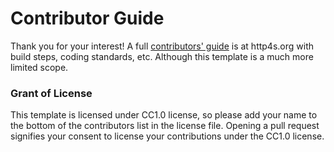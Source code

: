 # Contributor Guide

Thank you for your interest!  A full [contributors' guide] is at
http4s.org with build steps, coding standards, etc. Although this template
is a much more limited scope. 

### Grant of License
This template is licensed under CC1.0 license, so please add your name to the bottom of the contributors list in the license file. Opening a pull request signifies your consent to license your contributions under the CC1.0 license.


[contributors' guide]: https://http4s.org/contributing/
